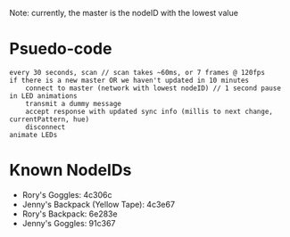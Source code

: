 Note: currently, the master is the nodeID with the lowest value

# Psuedo-code

````
every 30 seconds, scan // scan takes ~60ms, or 7 frames @ 120fps
if there is a new master OR we haven't updated in 10 minutes
	connect to master (network with lowest nodeID) // 1 second pause in LED animations
	transmit a dummy message
	accept response with updated sync info (millis to next change, currentPattern, hue)
	disconnect
animate LEDs
````

# Known NodeIDs

* Rory's Goggles: 4c306c
* Jenny's Backpack (Yellow Tape): 4c3e67
* Rory's Backpack: 6e283e
* Jenny's Goggles: 91c367
